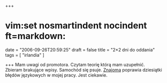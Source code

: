 +++
# vim:set nosmartindent nocindent ft=markdown:
date = "2006-09-26T20:59:25"
draft = false
title = "2×2 dni do oddania"
tags = [ "irlandia" ]

+++
Mam uwagi od promotora. Czytam teorię którą mam uzupełnić. Zbieram brakujące
wpisy. Samochód się psuje. [Znajoma](http://lenina.wordpress.com/) poprawia
dziesiątki błędów językowych w mojej pracy. Jest ciekawie.
<!--more-->
